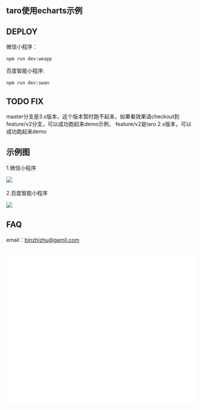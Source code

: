 ## taro使用echarts示例


## DEPLOY

微信小程序：

```
npm run dev:weapp
```

百度智能小程序:

```
npm run dev:swan
```

## TODO FIX

master分支是3.x版本，这个版本暂时跑不起来，如果看效果请checkout到feature/v2分支，可以成功跑起来demo示例，
feature/v2是taro 2.x版本，可以成功跑起来demo  

## 示例图
1.微信小程序  

![](https://ftp.bmp.ovh/imgs/2020/12/b94b06742155ffb8.jpeg)

2.百度智能小程序  

![](https://ftp.bmp.ovh/imgs/2020/12/d1eacd128fd3db3b.png)


## FAQ

email：binzhizhu@gamil.com

<div align="center">
	<br>
	<a href="https://github.com/BinZhiZhu/taro-react-echarts-demo/header.svg">
		<img src="header.svg" width="800" height="400">
	</a>
	<br>
</div>
